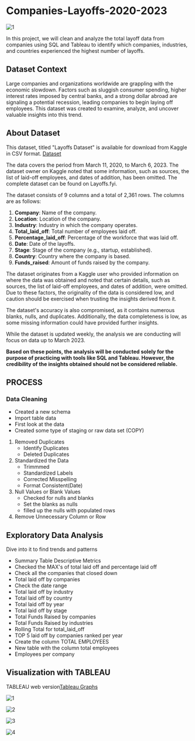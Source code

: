 # Companies-Layoffs-2020-2023
![1](https://github.com/MPDEG/Companies-Layoffs-2020-2023/blob/main/Graphs/layoff%20image.jpg?raw=true)

In this project, we will clean and analyze the total layoff data from companies using SQL and Tableau to identify which companies, industries, and countries experienced the highest number of layoffs.

## Dataset Context

Large companies and organizations worldwide are grappling with the economic slowdown. Factors such as sluggish consumer spending, higher interest rates imposed by central banks, and a strong dollar abroad are signaling a potential recession, leading companies to begin laying off employees. This dataset was created to examine, analyze, and uncover valuable insights into this trend.

## About Dataset
This dataset, titled "Layoffs Dataset" is available for download from Kaggle in CSV format. [Dataset](https://www.kaggle.com/datasets/swaptr/layoffs-2022)

The data covers the period from March 11, 2020, to March 6, 2023. 
The dataset owner on Kaggle noted that some information, such as sources, the list of laid-off employees, and dates of addition, has been omitted. The complete dataset can be found on Layoffs.fyi.

The dataset consists of 9 columns and a total of 2,361 rows. The columns are as follows:

1. **Company**: Name of the company.
2. **Location**: Location of the company.
3. **Industry**: Industry in which the company operates.
4. **Total_laid_off**: Total number of employees laid off.
5. **Percentage_laid_off**: Percentage of the workforce that was laid off.
6. **Date**: Date of the layoffs.
7. **Stage**: Stage of the company (e.g., startup, established).
8. **Country**: Country where the company is based.
9. **Funds_raised**: Amount of funds raised by the company.

The dataset originates from a Kaggle user who provided information on where the data was obtained and noted that certain details, such as sources, the list of laid-off employees, and dates of addition, were omitted. Due to these factors, the originality of the data is considered low, and caution should be exercised when trusting the insights derived from it.

The dataset's accuracy is also compromised, as it contains numerous blanks, nulls, and duplicates. Additionally, the data completeness is low, as some missing information could have provided further insights.

While the dataset is updated weekly, the analysis we are conducting will focus on data up to March 2023.

**Based on these points, the analysis will be conducted solely for the purpose of practicing with tools like SQL and Tableau. However, the credibility of the insights obtained should not be considered reliable.**

## **PROCESS**

### Data Cleaning

- Created a new schema
- Import table data
- First look at the data
- Created some type of staging or raw data set (COPY)
1. Removed Duplicates
    - Identify Duplicates
    - Deleted Duplicates
2. Standardized the Data
    - Trimmmed
    - Standardized Labels
    - Corrected Misspelling
    - Format Consistent(Date)
3. Null Values or Blank Values
    - Checked for nulls and blanks
    - Set the blanks as nulls
    - filled up the nulls with populated rows
4. Remove Unnecessary Column or Row
      

## Exploratory Data Analysis
Dive into it to find trends and patterns

- Summary Table Descriptive Metrics
- Checked the MAX's of total laid off and percentage laid off
- Check all the companies that closed down
- Total laid off by companies
- Check the date range
- Total laid off by industry
- Total laid off by country
- Total laid off by year
- Total laid off by stage
- Total Funds Raised by companies
- Total Funds Raised by industries
- Rolling Total for total_laid_off
- TOP 5 laid off by companies ranked per year
- Create the column TOTAL EMPLOYEES
- New table with the column total employees
- Employees per company


## Visualization with TABLEAU
TABLEAU web version[Tableau Graphs](https://public.tableau.com/views/LaidOff2020-2023/LaidOffOverTime?:language=en-US&:sid=&:redirect=auth&:display_count=n&:origin=viz_share_link)

![1](https://github.com/MPDEG/Companies-Layoffs-2020-2023/blob/main/Graphs/Dashboard%20Laid%20Off%20Over%20Time.png?raw=true)

![2](https://github.com/MPDEG/Companies-Layoffs-2020-2023/blob/main/Graphs/Dashboard%20Funds%20Raised.png?raw=true)

![3](https://github.com/MPDEG/Companies-Layoffs-2020-2023/blob/main/Graphs/Dashboard%20Industry,%20Country,%20Stage.png?raw=true)

![4](https://github.com/MPDEG/Companies-Layoffs-2020-2023/blob/main/Graphs/Summary%20Descriptive%20Metrics.png?raw=true)

